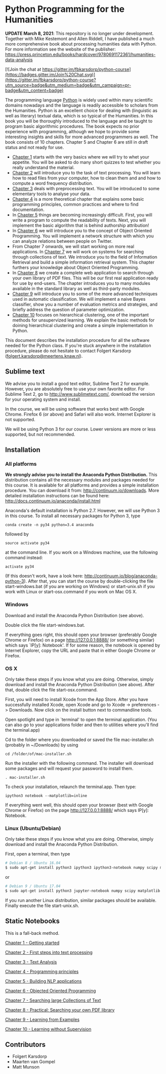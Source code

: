 # Python Programming for the Humanities

**UPDATE March 8, 2021**: This repository is no longer under development. Together with Mike Kestemont and Allen Riddell, I have published a much more comprehensive book about processing humanities data with Python. For more information see the website of the publisher: https://press.princeton.edu/books/hardcover/9780691172361/humanities-data-analysis

[![Join the chat at https://gitter.im/fbkarsdorp/python-course](https://badges.gitter.im/Join%20Chat.svg)](https://gitter.im/fbkarsdorp/python-course?utm_source=badge&utm_medium=badge&utm_campaign=pr-badge&utm_content=badge)

The programming language [Python](http://www.python.org) is widely used within many scientific domains nowadays and the language is readily accessible to scholars from the Humanities. Python is an excellent choice for dealing with (linguistic as well as literary) textual data, which is so typical of the Humanities. In this book you will be thoroughly introduced to the language and be taught to program basic algorithmic procedures. The book expects no prior experience with programming, although we hope to provide some interesting insights and skills for more advanced programmers as well. The book consists of 10 chapters. Chapter 5 and Chapter 6 are still in draft status and not ready for use.

- [Chapter 1](http://nbviewer.ipython.org/urls/raw.github.com/fbkarsdorp/python-course/master/Chapter%201%20-%20Getting%20started.ipynb) starts with the very basics where we will try to whet your appetite. You will be asked to do many short quizzes to test whether you really understand the material.
- [Chapter 2](http://nbviewer.ipython.org/urls/raw.github.com/fbkarsdorp/python-course/master/Chapter%202%20-%20First%20steps.ipynb) will introduce you to the task of text processing. You will learn how to read files from your computer, how to clean them and and how to compute a word frequency distribution. 
- [Chapter 3](http://nbviewer.ipython.org/urls/raw.github.com/fbkarsdorp/python-course/master/Chapter%203%20-%20Text%20analysis.ipynb) deals with preprocessing text. You will be introduced to some elementary tools to analyse your data. 
- [Chapter 4](http://nbviewer.ipython.org/urls/raw.github.com/fbkarsdorp/python-course/master/Chapter%204%20-%20Programming%20principles.ipynb) is a more theoretical chapter that explains some basic programming principles, common practices and where to find documentation. 
- In [Chapter 5](http://nbviewer.ipython.org/urls/raw.github.com/fbkarsdorp/python-course/master/Chapter%25205%2520-%2520Building%2520NLP%2520Applications.ipynb) things are becoming increasingly difficult. First, you will write a program to compute the readability of texts. Next, you will implement the basic algorithm that is behind authorship attribution!
- In [Chapter 6](http://nbviewer.ipython.org/urls/raw.github.com/fbkarsdorp/python-course/master/Chapter%206%20-%20Object%20Oriented%20Programming.ipynb) we will introduce you to the concept of Object Oriented Programming. You will implement a network structure with which you can analyze relations between people on Twitter.
- From Chapter 7 onwards, we will start working on more real applications. In [Chapter 7](http://nbviewer.ipython.org/urls/raw.github.com/fbkarsdorp/python-course/master/Chapter%207%20-%20Archiving%20and%20Searching.ipynb) we will work on systems for searching through collections of text. We introduce you to the field of Information Retrieval and build a simple information retrieval system. This chapter furthers your knowledge about Object Oriented Programming.
- In [Chapter 8](http://nbviewer.ipython.org/urls/raw.github.com/fbkarsdorp/python-course/master/Chapter%208%20-%20PDF%20Search%20App.ipynb) we create a complete web application to search through your own library of PDF files. This will be our first real application ready for use by end-users. The chapter introduces you to many modules available in the standard library as well as third-party modules.
- [Chapter 9](http://nbviewer.ipython.org/urls/raw.github.com/fbkarsdorp/python-course/master/Chapter%209%20-%20Learning%20from%20Examples.ipynb) will introduce you to some of the more advanced techniques used in automatic classification. We will implement a naive Bayes classifier, show you a number of evaluation metrics and strategies, and briefly address the question of parameter optimization.
- [Chapter 10](http://nbviewer.ipython.org/urls/raw.github.com/fbkarsdorp/python-course/master/Chapter%2010%20-%20Learning%20without%20Supervision.ipynb) focuses on hierarchical clustering, one of the important methods for unsupervized learning. We explain the basic methods for doining hierarchical clustering and create a simple implementation in Python.

This document describes the installation procedure for all the software needed for the Python class. If you're stuck anywhere in the installation procedure, please do not hesitate to contact Folgert Karsdorp (folgert.karsdorp@meertens.knaw.nl).

## Sublime text

We advise you to install a good text editor, Sublime Text 2 for example. However, you are absolutely free to use your own favorite editor. For Sublime Text 2, go to http://www.sublimetext.com/, download the version for your operating system and install.

In the course, we will be using software that works best with Google Chrome. Firefox 6 (or above) and Safari will also work. Internet Explorer is not supported.

We will be using Python 3 for our course. Lower versions are more or less supported, but not recommended.


## Installation
### All platforms

**We strongly advise you to install the Anaconda Python Distribution.** This distribution contains all the necessary modules and packages needed for this course. It is available for all platforms and provides a simple installation procedure. You can download it from: http://continuum.io/downloads. More detailed installation instructions can be found here: http://docs.continuum.io/anaconda/install.html 

Anaconda's default installation is Python 2.7. However, we will use Python 3 in this course. To install all necessary packages for Python 3, type 

    conda create -n py34 python=3.4 anaconda

followed by

    source activate py34

at the command line. If you work on a Windows machine, use the following command instead:

    activate py34

(If this doesn't work, have a look here: http://continuum.io/blog/anaconda-python-3). After that, you can start the course by double-clicking the file start-windows.bat (if you are working on Windows) or start-unix.sh if you work with Linux or start-osx.command if you work on Mac OS X.

### Windows
Download and install the Anaconda Python Distribution (see above).

Double click the file start-windows.bat.

If everything goes right, this should open your browser (preferably Google Chrome or Firefox) on a page http://127.0.0.1:8888/ (or something similar) which says `IP[y]: Notebook'. If for some reason, the notebook is opened by Internet Explorer, copy the URL and paste that in either Google Chrome or Firefox.

### OS X 
Only take these steps if you know what you are doing. Otherwise, simply download and install the Anaconda Python Distribution (see above). After that, double click the file start-osx.command.

First, you will need to install Xcode from the App Store. After you have successfully installed Xcode, open Xcode and go to Xcode -> preferences -> Downloads. Now click on the install button next to commandline tools. 

Open spotlight and type in `terminal' to open the terminal application. (You can also go to your applications folder and then to utilities where you'll find the terminal.app)

Cd to the folder where you downloaded or saved the file mac-installer.sh (probably in ~/Downloads) by using

    cd /folder/of/mac-installer.sh 

Run the installer with the following command. The installer will download some packages and will request your password to install them.

    . mac-installer.sh

To check your installation, relaunch the terminal.app. Then type:

    ipython3 notebook --matplotlib=inline

If everything went well, this should open your browser (best with Google Chrome or Firefox) on the page http://127.0.0.1:8888/ which says IP[y]: Notebook.

### Linux (Ubuntu/Debian)

Only take these steps if you know what you are doing. Otherwise, simply download and install the Anaconda Python Distribution.

First, open a terminal, then type
```bash
# Debian 8 / Ubuntu 16.04
$ sudo apt-get install python3 ipython3 ipython3-notebook numpy scipy matplotlib 
```
or
```bash
# Debian 9 / Ubuntu 17.04
$ sudo apt-get install python3 jupyter-notebook numpy scipy matplotlib 
```

If you run another Linux distribution, similar packages should be available. Finally execute the file start-unix.sh.

## Static Notebooks

This is a fall-back method.

[Chapter 1 - Getting started](http://nbviewer.ipython.org/urls/raw.github.com/fbkarsdorp/python-course/master/Chapter%201%20-%20Getting%20started.ipynb)

[Chapter 2 - First steps into text processing](http://nbviewer.ipython.org/urls/raw.github.com/fbkarsdorp/python-course/master/Chapter%202%20-%20First%20steps.ipynb)

[Chapter 3 - Text Analysis](http://nbviewer.ipython.org/urls/raw.github.com/fbkarsdorp/python-course/master/Chapter%203%20-%20Text%20analysis.ipynb)

[Chapter 4 - Programming principles](http://nbviewer.ipython.org/urls/raw.github.com/fbkarsdorp/python-course/master/Chapter%204%20-%20Programming%20principles.ipynb)

[Chapter 5 - Building NLP applications](http://nbviewer.ipython.org/urls/raw.github.com/fbkarsdorp/python-course/master/Chapter%25205%2520-%2520Building%2520NLP%2520Applications.ipynb)

[Chapter 6 - Objected Oriented Programming](http://nbviewer.ipython.org/urls/raw.github.com/fbkarsdorp/python-course/master/Chapter%206%20-%20Object%20Oriented%20Programming.ipynb)

[Chapter 7 - Searching large Collections of Text](http://nbviewer.ipython.org/urls/raw.github.com/fbkarsdorp/python-course/master/Chapter%207%20-%20Archiving%20and%20Searching.ipynb)

[Chapter 8 - Practical: Searching your own PDF library](http://nbviewer.ipython.org/urls/raw.github.com/fbkarsdorp/python-course/master/Chapter%208%20-%20PDF%20Search%20App.ipynb)

[Chapter 9 - Learning from Examples](http://nbviewer.ipython.org/urls/raw.github.com/fbkarsdorp/python-course/master/Chapter%209%20-%20Learning%20from%20Examples.ipynb)

[Chapter 10 - Learning without Supervision](http://nbviewer.ipython.org/urls/raw.github.com/fbkarsdorp/python-course/master/Chapter%2010%20-%20Learning%20without%20Supervision.ipynb)

## Contributors
- Folgert Karsdorp
- Maarten van Gompel
- Matt Munson
